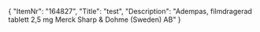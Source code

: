 {
  "ItemNr": "164827",
  "Title": "test",
  "Description": "Adempas, filmdragerad tablett 2,5 mg Merck Sharp & Dohme (Sweden) AB"
}